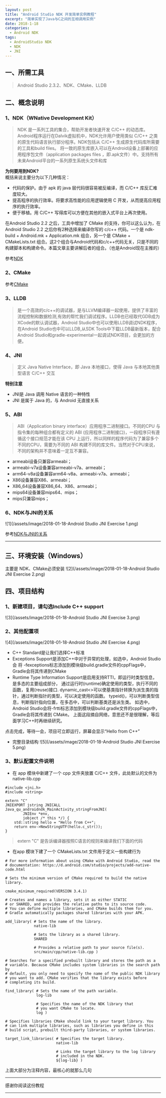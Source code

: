 ```yaml
---
layout: post
title: "Android Studio NDK 开发简单实例教程"
excerpt: "简单实现了Java与C之间的互相调用实例"
date: 2018-1-18
categories:
  - Android NDK
tags:
  - AndroidStudio NDK
  - NDK
  - JNI
---
```


## 一、所需工具
> Android Studio 2.3.2、NDK、CMake、LLDB

## 二、概念说明
### 1、NDK（WNative Development Kit） 
> NDK 是一系列工具的集合，帮助开发者快速开发 C/C++ 的动态库。Android程序运行在Dalvik虚拟机中，NDK允许用户使用类似 C/C++ 之类的原生代码语言执行部分程序。NDK包括从 C/C++ 生成原生代码库所需要的工具和build files。
将一致的原生库嵌入可以在Android设备上部署的应用程序包文件（application packages files ，即.apk文件）中。支持所有未来Android平台的一系列原生系统头文件和库

**为何要用到NDK?**  
概括来说主要分为以下几种情况：
- 代码的保护。由于 apk 的 java 层代码很容易被反编译，而 C/C++ 库反汇难度较大。
- 提高程序的执行效率。将要求高性能的应用逻辑使用 C 开发，从而提高应用程序的执行效率。
- 便于移植。用 C/C++ 写得库可以方便在其他的嵌入式平台上再次使用。

在Android Studio 2.2 之后，工具中增加了 CMake 的支持，你可以这么认为，在 Android Studio 2.2 之后你有2种选择来编译你写的 c/c++ 代码。一个是 ndk-build + Android.mk + Application.mk 组合，另一个是 CMake + CMakeLists.txt 组合。这2个组合与Android代码和c/c++代码无关，只是不同的构建脚本和构建命令。本篇文章主要讲解后者的组合。（也是Android现在主推的）
  
参考[NDK](https://baike.baidu.com/item/NDK/5967464?fr=aladdin)

### 2、CMake
参考[CMake](https://baike.baidu.com/item/cmake)

### 3、LLDB
> 是一个高效的c/c++的调试器，是与LLVM编译器一起使用，提供了丰富的流程控制和数据检测,有效的帮忙我们调试程序。LLDB也已经取代GDB成为XCode的默认调试器，Android Studio中也可以使用LLDB调试NDK程序，在Android Studio也中可以LLDB,从SDK Tools中下载LLDB最新版本，配合Android Studio和gradle-experimental一起调试NDK项目，会更加的方便。

### 4、JNI
> 定义 Java Native Interface，即 Java 本地接口，使得 Java 与本地其他类型语言 C/C++ 交互

**特别注意**
- JNI是 Java 调用 Native 语言的一种特性
- JNI 是属于 Java 的，与 Android 无直接关系

### 5、ABI
> ABI（Application binary interface）应用程序二进制接口。不同的CPU 与指令集的每种组合都有定义的 ABI (应用程序二进制接口)，一段程序只有遵循这个接口规范才能在该 CPU 上运行，所以同样的程序代码为了兼容多个不同的CPU，需要为不同的 ABI 构建不同的库文件。当然对于CPU来说，不同的架构并不意味着一定互不兼容。

- armeabi设备只兼容armeabi；
- armeabi-v7a设备兼容armeabi-v7a、armeabi；
- arm64-v8a设备兼容arm64-v8a、armeabi-v7a、armeabi；
- X86设备兼容X86、armeabi；
- X86_64设备兼容X86_64、X86、armeabi；
- mips64设备兼容mips64、mips；
- mips只兼容mips；

### 6、NDK与JNI的关系
![1](/assets/image/2018-01-18-Android Studio JNI Exercise 1.png)  

参考[NDK与JNI的关系](http://blog.csdn.net/carson_ho/article/details/73250163)

-------------------

## 三、环境安装（Windows）
主要是 NDK、CMake必须安装
![2](/assets/image/2018-01-18-Android Studio JNI Exercise 2.png)  

## 四、项目结构
### 1、新建项目，请勾选Include C++ support
![3](/assets/image/2018-01-18-Android Studio JNI Exercise 3.png)  

### 2、其他配置项
![4](/assets/image/2018-01-18-Android Studio JNI Exercise 4.png)  

- C++ Standard是让我们选择C++标准
- Exceptions Support是添加C++中对于异常的处理，如选中，Android Studio会 
将 -fexceptions标志添加到模块级build.gradle文件的cppFlags中，Gradle会将其传递到CMake
- Runtime Type Information Support是启用支持RTTI，即运行时类型信息，是多态的主要组成部分，
通过运行时(runtime)确定使用的类型，执行不同的函数，复用(reuse)接口.
dynamic_cast<>可以使基类指针转换为派生类的指针，通过判断指针的类型，可以决定使用的函数。
typeid()，可以判断类型信息，判断指针指向位置，在多态中，可以判断基类还是派生类。
如选中，Android Studio会将-frtti标志添加到模块级build.gradle文件的cppFlags中，Gradle会将其传递到 CMake。
上面这段摘自网络，意思还不是很理解，等后面学习C++时再继续研究。

点击完成，等待一会，项目可立即运行，屏幕会显示“Hello from C++”

- 完整目录结构
![5](/assets/image/2018-01-18-Android Studio JNI Exercise 5.png)  

### 3、默认配置文件说明
- 在 app 模块中新建了一个 cpp 文件夹放置 C/C++ 文件，此处默认的文件为native-lib.cpp

```
#include <jni.h>
#include <string>

extern "C"
JNIEXPORT jstring JNICALL
Java_qu_androidndk_MainActivity_stringFromJNI(
        JNIEnv *env,
        jobject /* this */) {
    std::string hello = "Hello from C++";
    return env->NewStringUTF(hello.c_str());
}
```
> extern "C" 是告诉编译器按照C语言的规则来编译我们下面的代码

- 在app 模块下建了一个 CMakeLists.txt 文件用于定义一些构建行为

```
# For more information about using CMake with Android Studio, read the
# documentation: https://d.android.com/studio/projects/add-native-code.html

# Sets the minimum version of CMake required to build the native library.

cmake_minimum_required(VERSION 3.4.1)

# Creates and names a library, sets it as either STATIC
# or SHARED, and provides the relative paths to its source code.
# You can define multiple libraries, and CMake builds them for you.
# Gradle automatically packages shared libraries with your APK.

add_library( # Sets the name of the library.
             native-lib

             # Sets the library as a shared library.
             SHARED

             # Provides a relative path to your source file(s).
             src/main/cpp/native-lib.cpp )

# Searches for a specified prebuilt library and stores the path as a
# variable. Because CMake includes system libraries in the search path by
# default, you only need to specify the name of the public NDK library
# you want to add. CMake verifies that the library exists before
# completing its build.

find_library( # Sets the name of the path variable.
              log-lib

              # Specifies the name of the NDK library that
              # you want CMake to locate.
              log )

# Specifies libraries CMake should link to your target library. You
# can link multiple libraries, such as libraries you define in this
# build script, prebuilt third-party libraries, or system libraries.

target_link_libraries( # Specifies the target library.
                       native-lib

                       # Links the target library to the log library
                       # included in the NDK.
                       ${log-lib} )
```
上面大部分为注释内容，最核心的就那么几句




-------------------

感谢你阅读这份教程

-------------------